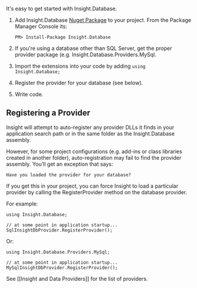 It's easy to get started with Insight.Database.

1. Add Insight.Database [Nuget Package](http://www.nuget.org/packages/Insight.Database) to your project.  From the Package Manager Console its:

    `PM> Install-Package Insight.Database`

2. If you're using a database other than SQL Server, get the proper provider package (e.g. Insight.Database.Providers.MySql.
3. Import the extensions into your code by adding `using Insight.Database;`
4. Register the provider for your database (see below). 
5. Write code.

## Registering a Provider ##

Insight will attempt to auto-register any provider DLLs it finds in your application search path or in the same folder as the Insight.Database assembly.

However, for some project configurations (e.g. add-ins or class libraries created in another folder), auto-registration may fail to find the provider assembly. You'll get an exception that says:

	Have you loaded the provider for your database?

If you get this in your project, you can force Insight to load a particular provider by calling the RegisterProvider method on the database provider.

For example:

	using Insight.Database;

	// at some point in application startup...
	SqlInsightDbProvider.RegisterProvider();

Or:

	using Insight.Database.Providers.MySql;

	// at some point in application startup...
	MySqlInsightDbProvider.RegisterProvider();

See [[Insight and Data Providers]] for the list of providers.
